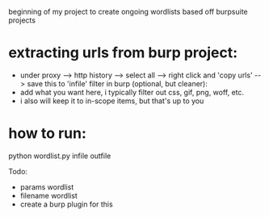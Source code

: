 beginning of my project to create ongoing wordlists based off burpsuite projects

# extracting urls from burp project:
- under proxy --> http history --> select all --> right click and 'copy urls' --> save this to 'infile'
filter in burp (optional, but cleaner):
- add what you want here, i typically filter out css, gif, png, woff, etc.
- i also will keep it to in-scope items, but that's up to you

# how to run:

python wordlist.py infile outfile


Todo:
- params wordlist
- filename wordlist
- create a burp plugin for this
